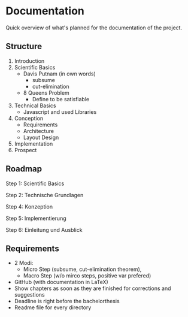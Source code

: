 # Documentation

Quick overview of what's planned for the documentation of the project.

## Structure

1. Introduction
2. Scientific Basics
    - Davis Putnam (in own words)
        - subsume
        - cut-elimination
    - 8 Queens Problem
        - Define to be satisfiable
3. Technical Basics
    - Javascript and used Libraries
4. Conception
    - Requirements
    - Architecture
    - Layout Design
5. Implementation
6. Prospect

## Roadmap

Step 1: Scientific Basics

Step 2: Technische Grundlagen

Step 4: Konzeption

Step 5: Implementierung

Step 6: Einleitung und Ausblick

## Requirements

- 2 Modi:
    - Micro Step (subsume, cut-elimination theorem),
    - Macro Step (w/o mirco steps, positive var prefered)
- GitHub (with documentation in LaTeX)
- Show chapters as soon as they are finished for corrections and suggestions
- Deadline is right before the bachelorthesis
- Readme file for every directory
